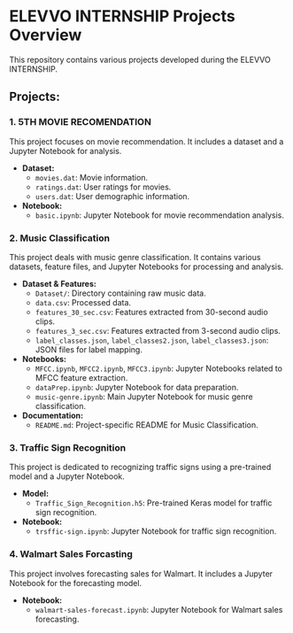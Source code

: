 # ELEVVO INTERNSHIP Projects Overview

This repository contains various projects developed during the ELEVVO INTERNSHIP.

## Projects:

### 1. 5TH MOVIE RECOMENDATION
This project focuses on movie recommendation. It includes a dataset and a Jupyter Notebook for analysis.
- **Dataset:**
  - `movies.dat`: Movie information.
  - `ratings.dat`: User ratings for movies.
  - `users.dat`: User demographic information.
- **Notebook:**
  - `basic.ipynb`: Jupyter Notebook for movie recommendation analysis.

### 2. Music Classification
This project deals with music genre classification. It contains various datasets, feature files, and Jupyter Notebooks for processing and analysis.
- **Dataset & Features:**
  - `Dataset/`: Directory containing raw music data.
  - `data.csv`: Processed data.
  - `features_30_sec.csv`: Features extracted from 30-second audio clips.
  - `features_3_sec.csv`: Features extracted from 3-second audio clips.
  - `label_classes.json`, `label_classes2.json`, `label_classes3.json`: JSON files for label mapping.
- **Notebooks:**
  - `MFCC.ipynb`, `MFCC2.ipynb`, `MFCC3.ipynb`: Jupyter Notebooks related to MFCC feature extraction.
  - `dataPrep.ipynb`: Jupyter Notebook for data preparation.
  - `music-genre.ipynb`: Main Jupyter Notebook for music genre classification.
- **Documentation:**
  - `README.md`: Project-specific README for Music Classification.

### 3. Traffic Sign Recognition
This project is dedicated to recognizing traffic signs using a pre-trained model and a Jupyter Notebook.
- **Model:**
  - `Traffic_Sign_Recognition.h5`: Pre-trained Keras model for traffic sign recognition.
- **Notebook:**
  - `trsffic-sign.ipynb`: Jupyter Notebook for traffic sign recognition.

### 4. Walmart Sales Forcasting
This project involves forecasting sales for Walmart. It includes a Jupyter Notebook for the forecasting model.
- **Notebook:**
  - `walmart-sales-forecast.ipynb`: Jupyter Notebook for Walmart sales forecasting.
